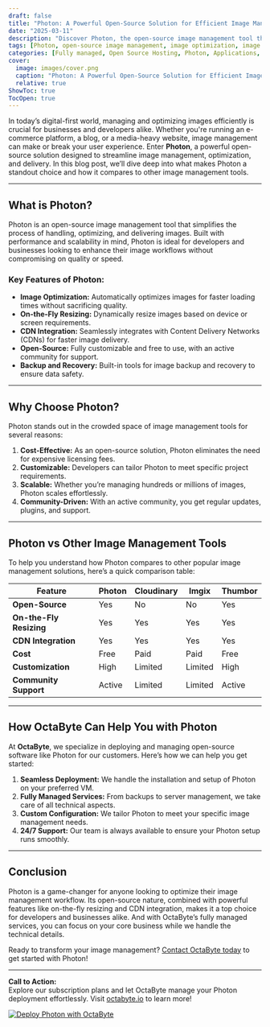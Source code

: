 ```yaml
---
draft: false
title: "Photon: A Powerful Open-Source Solution for Efficient Image Management"
date: "2025-03-11"
description: "Discover Photon, the open-source image management tool that simplifies image processing, optimization, and delivery. Learn how Photon can transform your workflow and why it stands out among other image management solutions."
tags: [Photon, open-source image management, image optimization, image processing, image delivery, open-source software, image management tools, Photon vs other tools, image hosting solutions]
categories: [Fully managed, Open Source Hosting, Photon, Applications, Forum Community, Fediverse]
cover:
  image: images/cover.png
  caption: "Photon: A Powerful Open-Source Solution for Efficient Image Management"
  relative: true
ShowToc: true
TocOpen: true
---
```



In today’s digital-first world, managing and optimizing images efficiently is crucial for businesses and developers alike. Whether you're running an e-commerce platform, a blog, or a media-heavy website, image management can make or break your user experience. Enter **Photon**, a powerful open-source solution designed to streamline image management, optimization, and delivery. In this blog post, we’ll dive deep into what makes Photon a standout choice and how it compares to other image management tools.

---

## What is Photon?

Photon is an open-source image management tool that simplifies the process of handling, optimizing, and delivering images. Built with performance and scalability in mind, Photon is ideal for developers and businesses looking to enhance their image workflows without compromising on quality or speed.

### Key Features of Photon:
- **Image Optimization:** Automatically optimizes images for faster loading times without sacrificing quality.
- **On-the-Fly Resizing:** Dynamically resize images based on device or screen requirements.
- **CDN Integration:** Seamlessly integrates with Content Delivery Networks (CDNs) for faster image delivery.
- **Open-Source:** Fully customizable and free to use, with an active community for support.
- **Backup and Recovery:** Built-in tools for image backup and recovery to ensure data safety.

---

## Why Choose Photon?

Photon stands out in the crowded space of image management tools for several reasons:

1. **Cost-Effective:** As an open-source solution, Photon eliminates the need for expensive licensing fees.
2. **Customizable:** Developers can tailor Photon to meet specific project requirements.
3. **Scalable:** Whether you’re managing hundreds or millions of images, Photon scales effortlessly.
4. **Community-Driven:** With an active community, you get regular updates, plugins, and support.

---

## Photon vs Other Image Management Tools

To help you understand how Photon compares to other popular image management solutions, here’s a quick comparison table:

| Feature                | Photon               | Cloudinary           | Imgix                | Thumbor              |
|------------------------|----------------------|----------------------|----------------------|----------------------|
| **Open-Source**        | Yes                  | No                   | No                   | Yes                  |
| **On-the-Fly Resizing**| Yes                  | Yes                  | Yes                  | Yes                  |
| **CDN Integration**    | Yes                  | Yes                  | Yes                  | Yes                  |
| **Cost**               | Free                 | Paid                 | Paid                 | Free                 |
| **Customization**      | High                 | Limited              | Limited              | High                 |
| **Community Support**  | Active               | Limited              | Limited              | Active               |

---

## How OctaByte Can Help You with Photon

At **OctaByte**, we specialize in deploying and managing open-source software like Photon for our customers. Here’s how we can help you get started:

1. **Seamless Deployment:** We handle the installation and setup of Photon on your preferred VM.
2. **Fully Managed Services:** From backups to server management, we take care of all technical aspects.
3. **Custom Configuration:** We tailor Photon to meet your specific image management needs.
4. **24/7 Support:** Our team is always available to ensure your Photon setup runs smoothly.

---

## Conclusion

Photon is a game-changer for anyone looking to optimize their image management workflow. Its open-source nature, combined with powerful features like on-the-fly resizing and CDN integration, makes it a top choice for developers and businesses alike. And with OctaByte’s fully managed services, you can focus on your core business while we handle the technical details.

Ready to transform your image management? [Contact OctaByte today](https://octabyte.io) to get started with Photon!

---

**Call to Action:**  
Explore our subscription plans and let OctaByte manage your Photon deployment effortlessly. Visit [octabyte.io](https://octabyte.io) to learn more!

[![Deploy Photon with OctaByte](/images/deploy-on-octabyte.png)](https://octabyte.io/fully-managed-open-source-services/applications/forum-community/photon)